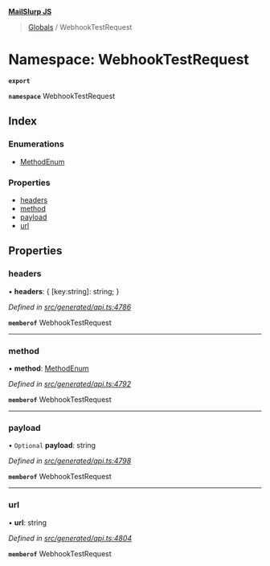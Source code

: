 **[MailSlurp JS](../README.md)**

> [Globals](../README.md) / WebhookTestRequest

# Namespace: WebhookTestRequest

**`export`** 

**`namespace`** WebhookTestRequest

## Index

### Enumerations

* [MethodEnum](../enums/webhooktestrequest.methodenum.md)

### Properties

* [headers](webhooktestrequest.md#headers)
* [method](webhooktestrequest.md#method)
* [payload](webhooktestrequest.md#payload)
* [url](webhooktestrequest.md#url)

## Properties

### headers

•  **headers**: { [key:string]: string;  }

*Defined in [src/generated/api.ts:4786](https://github.com/mailslurp/mailslurp-client/blob/751f7bb/src/generated/api.ts#L4786)*

**`memberof`** WebhookTestRequest

___

### method

•  **method**: [MethodEnum](../enums/webhooktestrequest.methodenum.md)

*Defined in [src/generated/api.ts:4792](https://github.com/mailslurp/mailslurp-client/blob/751f7bb/src/generated/api.ts#L4792)*

**`memberof`** WebhookTestRequest

___

### payload

• `Optional` **payload**: string

*Defined in [src/generated/api.ts:4798](https://github.com/mailslurp/mailslurp-client/blob/751f7bb/src/generated/api.ts#L4798)*

**`memberof`** WebhookTestRequest

___

### url

•  **url**: string

*Defined in [src/generated/api.ts:4804](https://github.com/mailslurp/mailslurp-client/blob/751f7bb/src/generated/api.ts#L4804)*

**`memberof`** WebhookTestRequest
